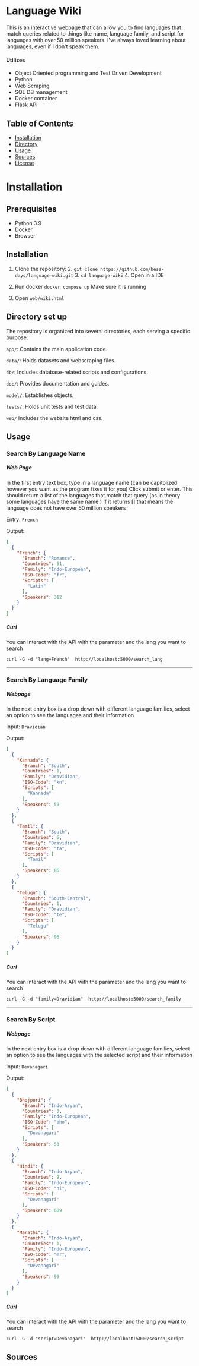# Language Wiki
This is an interactive webpage that can allow you to find languages that match queries related to things like name, language family, and script for languages with over 50 million speakers. I've always loved learning about languages, even if I don't speak them.
#### Utilizes
- Object Oriented programming and Test Driven Development
- Python
- Web Scraping
- SQL DB management
- Docker container
- Flask API
## Table of Contents
- [Installation](#installation)
- [Directory](#directory-set-up)
- [Usage](#usage)
- [Sources](#sources)
- [License](#license)

# Installation
## Prerequisites
- Python  3.9
- Docker
- Browser
## Installation
1. Clone the repository:
   2. `git clone https://github.com/bess-days/language-wiki.git`
   3. `cd language-wiki`
   4. Open in a IDE

2. Run docker
`docker compose up`
Make sure it is running
3. Open `web/wiki.html`





## Directory set up
The repository is organized into several directories, each serving a specific purpose:

```app/```: Contains the main application code.

```data/```: Holds datasets and webscraping files.

```db/```: Includes database-related scripts and configurations.

```doc/```: Provides documentation and guides.

```model/```: Establishes objects.

```tests/```: Holds unit tests and test data.

```web/``` Includes the website html and css.
## Usage
### Search By Language Name
##### Web Page
In the first entry text box, type in a language name (can be capitolized however you want as the program fixes it for you) Click submit or enter.
This should return a list of the languages that match that query (as in theory some languages have the same name.) If it returns [] that means the language does not have over 50 million speakers

Entry: `French`

Output:
```json
[
  {
    "French": {
      "Branch": "Romance",
      "Countries": 51,
      "Family": "Indo-European",
      "ISO-Code": "fr",
      "Scripts": [
        "Latin"
      ],
      "Speakers": 312
    }
  }
]
```
##### Curl
You can interact with the API with the parameter and the lang you want to search
```commandline
curl -G -d "lang=French"  http://localhost:5000/search_lang
```

---
### Search By Language Family
##### Webpage

In the next entry box is a drop down with different language families, select an option to see the languages and their information

Input: `Dravidian`

Output:
```json
[
  {
    "Kannada": {
      "Branch": "South",
      "Countries": 1,
      "Family": "Dravidian",
      "ISO-Code": "kn",
      "Scripts": [
        "Kannada"
      ],
      "Speakers": 59
    }
  },
  {
    "Tamil": {
      "Branch": "South",
      "Countries": 6,
      "Family": "Dravidian",
      "ISO-Code": "ta",
      "Scripts": [
        "Tamil"
      ],
      "Speakers": 86
    }
  },
  {
    "Telugu": {
      "Branch": "South-Central",
      "Countries": 1,
      "Family": "Dravidian",
      "ISO-Code": "te",
      "Scripts": [
        "Telugu"
      ],
      "Speakers": 96
    }
  }
]
```
##### Curl
You can interact with the API with the parameter and the lang you want to search
```commandline
curl -G -d "family=Dravidian"  http://localhost:5000/search_family
```

---
### Search By Script

##### Webpage
In the next entry box is a drop down with different language families, select an option to see the languages with the selected script and their information

Input: `Devanagari`

Output:
```json
[
  {
    "Bhojpuri": {
      "Branch": "Indo-Aryan",
      "Countries": 3,
      "Family": "Indo-European",
      "ISO-Code": "bho",
      "Scripts": [
        "Devanagari"
      ],
      "Speakers": 53
    }
  },
  {
    "Hindi": {
      "Branch": "Indo-Aryan",
      "Countries": 9,
      "Family": "Indo-European",
      "ISO-Code": "hi",
      "Scripts": [
        "Devanagari"
      ],
      "Speakers": 609
    }
  },
  {
    "Marathi": {
      "Branch": "Indo-Aryan",
      "Countries": 1,
      "Family": "Indo-European",
      "ISO-Code": "mr",
      "Scripts": [
        "Devanagari"
      ],
      "Speakers": 99
    }
  }
]
```
##### Curl
You can interact with the API with the parameter and the lang you want to search
```commandline
curl -G -d "script=Devanagari"  http://localhost:5000/search_script
```
## Sources


